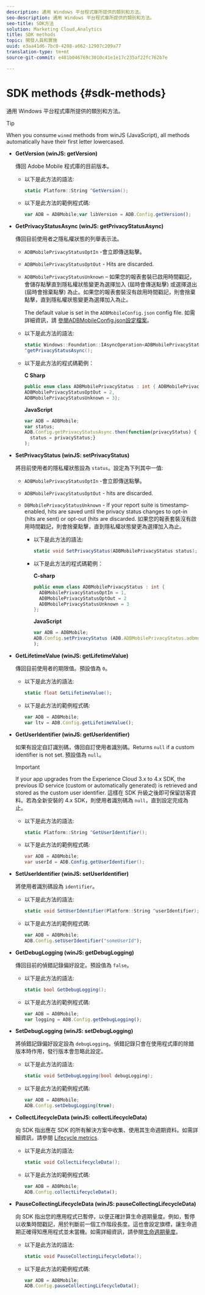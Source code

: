 ```yaml
---
description: 通用 Windows 平台程式庫所提供的類別和方法。
seo-description: 通用 Windows 平台程式庫所提供的類別和方法。
seo-title: SDK方法
solution: Marketing Cloud,Analytics
title: SDK methods
topic: 開發人員和實施
uuid: e3aa41d6-7bc0-4208-a662-12907c209a77
translation-type: tm+mt
source-git-commit: e481b046769c3010c41e1e17c235af22fc762b7e

---
```



# SDK methods {#sdk-methods}

通用 Windows 平台程式庫所提供的類別和方法。

>[!TIP]
>
>When you consume `winmd` methods from winJS (JavaScript), all methods automatically have their first letter lowercased.

* **GetVersion (winJS: getVersion)**

   傳回 Adobe Mobile 程式庫的目前版本。

   * 以下是此方法的語法:

      ```csharp
      static Platform::String ^GetVersion();
      ```

   * 以下是此方法的範例程式碼:

      ```js
      var ADB = ADBMobile;var libVersion = ADB.Config.getVersion();
      ```

* **GetPrivacyStatusAsync (winJS: getPrivacyStatusAsync)**

   傳回目前使用者之隱私權狀態的列舉表示法。

   * `ADBMobilePrivacyStatusOptIn` -會立即傳送點擊。
   * `ADBMobilePrivacyStatusOptOut` - Hits are discarded.
   * `ADBMobilePrivacyStatusUnknown` – 如果您的報表套裝已啟用時間戳記，會儲存點擊直到隱私權狀態變更為選擇加入 (屆時會傳送點擊) 或選擇退出 (屆時會捨棄點擊) 為止。如果您的報表套裝沒有啟用時間戳記，則會捨棄點擊，直到隱私權狀態變更為選擇加入為止。

      The default value is set in the `ADBMobileConfig.json` config file. 如需詳細資訊，請 [參閱ADBMobileConfig.json設定檔案](/help/universal-windows/c-configuration/c.json.md)。

   * 以下是此方法的語法:

      ```csharp
      static Windows::Foundation::IAsyncOperation<ADBMobilePrivacyStatus>
      ^getPrivacyStatusAsync();
      ```

   * 以下是此方法的程式碼範例：

      **C Sharp**

      ```csharp
      public enum class ADBMobilePrivacyStatus : int { ADBMobilePrivacyStatusOptIn = 1, 
      ADBMobilePrivacyStatusOptOut = 2, 
      ADBMobilePrivacyStatusUnknown = 3};
      ```

      **JavaScript**

      ```javascript
      var ADB = ADBMobile;
      var status;
      ADB.Config.getPrivacyStatusAsync.then(function(privacyStatus) {
        status = privacyStatus;}
      );
      ```

* **SetPrivacyStatus (winJS: setPrivacyStatus)**

   將目前使用者的隱私權狀態設為 `status`。設定為下列其中一值:
   * `ADBMobilePrivacyStatusOptIn` -會立即傳送點擊。
   * `ADBMobilePrivacyStatusOptOut` - hits are discarded.
   * `DBMobilePrivacyStatusUnknown` - If your report suite is timestamp-enabled, hits are saved until the privacy status changes to opt-in (hits are sent) or opt-out (hits are discarded. 如果您的報表套裝沒有啟用時間戳記，則會捨棄點擊，直到隱私權狀態變更為選擇加入為止。

      * 以下是此方法的語法:

         ```csharp
         static void SetPrivacyStatus(ADBMobilePrivacyStatus status);
         ```

      * 以下是此方法的程式碼範例：

         **C-sharp**

         ```csharp
         public enum class ADBMobilePrivacyStatus : int { 
           ADBMobilePrivacyStatusOptIn = 1, 
           ADBMobilePrivacyStatusOptOut = 2
           ADBMobilePrivacyStatusUnknown = 3
         };
         ```

         **JavaScript**

         ```js
         var ADB = ADBMobile;
         ADB.Config.setPrivacyStatus (ADB.ADBMobilePrivacyStatus.adbmobilePrivacyStatusOptIn
         );
         ```

* **GetLifetimeValue (winJS: getLifetimeValue)**

   傳回目前使用者的期限值。預設值為 `0`。

   * 以下是此方法的語法:

      ```csharp
      static float GetLifetimeValue(); 
      ```

   * 以下是此方法的範例程式碼:

      ```js
      var ADB = ADBMobile;
      var ltv = ADB.Config.getLifetimeValue();
      ```

* **GetUserIdentifier (winJS: getUserIdentifier)**

   如果有設定自訂識別碼，傳回自訂使用者識別碼。Returns `null` if a custom identifier is not set.
預設值為 `null`。

   >[!IMPORTANT]
   >
   >If your app upgrades from the Experience Cloud 3.x to 4.x SDK, the previous ID service (custom or automatically generated) is retrieved and stored as the custom user identifier. 這樣在 SDK 升級之後即可保留訪客資料。若為全新安裝的 4.x SDK，則使用者識別碼為 `null`，直到設定完成為止。

   * 以下是此方法的語法:

      ```csharp
      static Platform::String ^GetUserIdentifier(); 
      ```

   * 以下是此方法的範例程式碼:

      ```csharp
      var ADB = ADBMobile;
      var userId = ADB.Config.getUserIdentifier(); 
      ```

* **SetUserIdentifier (winJS: setUserIdentifier)**

   將使用者識別碼設為 `identifier`。

   * 以下是此方法的語法:

      ```csharp
      static void SetUserIdentifier(Platform::String ^userIdentifier); 
      ```

   * 以下是此方法的範例程式碼:

      ```javascript
      var ADB = ADBMobile;
      ADB.Config.setUserIdentifier("someUserId");
      ```

* **GetDebugLogging (winJS: getDebugLogging)**

   傳回目前的偵錯記錄偏好設定。預設值為 `false`。

   * 以下是此方法的語法:

      ```csharp
      static bool GetDebugLogging();
      ```

   * 以下是此方法的範例程式碼:

      ```javascript
      var ADB = ADBMobile;
      var logging = ADB.Config.getDebugLogging();
      ```

* **SetDebugLogging (winJS: setDebugLogging)**

   將偵錯記錄偏好設定設為 `debugLogging`。偵錯記錄只會在使用程式庫的除錯版本時作用，發行版本會忽略此設定。

   * 以下是此方法的語法:

      ```csharp
      static void SetDebugLogging(bool debugLogging);
      ```

   * 以下是此方法的範例程式碼:

      ```js
      var ADB = ADBMobile;
      ADB.Config.setDebugLogging(true);
      ```

* **CollectLifecycleData (winJS: collectLifecycleData)**

   向 SDK 指出應在 SDK 的所有解決方案中收集、使用其生命週期資料。如需詳細資訊，請參閱  [Lifecycle metrics](/help/universal-windows/metrics.md).

   * 以下是此方法的語法:

      ```csharp
      static void CollectLifecycleData();
      ```

   * 以下是此方法的範例程式碼:

      ```js
      var ADB = ADBMobile;
      ADB.Config.collectLifecycleData();
      ```

* **PauseCollecting&#x200B;LifecycleData (winJS: pauseCollecting&#x200B;LifecycleData)**

   向 SDK 指出您的應用程式已暫停，以便正確計算生命週期量度。例如，暫停以收集時間戳記，用於判斷前一個工作階段長度。這也會設定旗標，讓生命週期正確得知應用程式並未當機。如需詳細資訊，請參閱[生命週期量度](/help/universal-windows/metrics.md)。

   * 以下是此方法的語法:

      ```csharp
      static void PauseCollectingLifecycleData();
      ```

   * 以下是此方法的範例程式碼:

      ```js
      var ADB = ADBMobile;
      ADB.Config.pauseCollectingLifecycleData(); 
      ```
